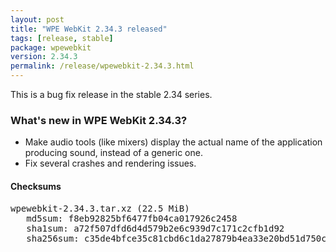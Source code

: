 ```yaml
---
layout: post
title: "WPE WebKit 2.34.3 released"
tags: [release, stable]
package: wpewebkit
version: 2.34.3
permalink: /release/wpewebkit-2.34.3.html
---
```


This is a bug fix release in the stable 2.34 series.

### What's new in WPE WebKit 2.34.3?

- Make audio tools (like mixers) display the actual name of the application
  producing sound, instead of a generic one.
- Fix several crashes and rendering issues.

#### Checksums

<pre>
wpewebkit-2.34.3.tar.xz (22.5 MiB)
   md5sum: f8eb92825bf6477fb04ca017926c2458
   sha1sum: a72f507dfd6d4d579b2e6c939d7c171c2cfb1d92
   sha256sum: c35de4bfce35c81cbd6c1da27879b4ea33e20bd51d750ce296a4d100d45f40fc
</pre>
